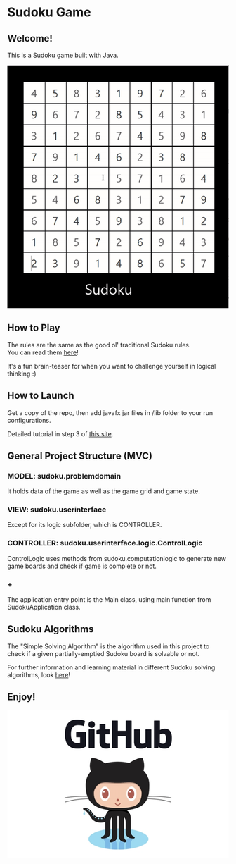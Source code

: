 # Sudoku Game

## Welcome! 

This is a Sudoku game built with Java.

![gameplay](images/gamePlay.gif)

## How to Play

The rules are the same as the good ol' traditional Sudoku rules.\
You can read them [here](https://sudoku.com/how-to-play/sudoku-rules-for-complete-beginners/)!

It's a fun brain-teaser for when you want to challenge yourself in logical thinking :)


## How to Launch

Get a copy of the repo, then add javafx jar files in /lib folder to your run configurations.

Detailed tutorial in step 3 of [this site](https://javabook.bloomu.edu/setupjavafx.html).

## General Project Structure (MVC)

### MODEL: sudoku.problemdomain
It holds data of the game as well as the game grid and game state.

### VIEW: sudoku.userinterface
Except for its logic subfolder, which is CONTROLLER.

### CONTROLLER: sudoku.userinterface.logic.ControlLogic
ControlLogic uses methods from sudoku.computationlogic to generate new game boards and check if game is complete or not.

### +

The application entry point is the Main class, using main function from SudokuApplication class.

## Sudoku Algorithms

The "Simple Solving Algorithm" is the algorithm used in this project to check if a given partially-emptied 
Sudoku board is solvable or not.

For further information and learning material in different Sudoku solving algorithms, look [here](https://pi.math.cornell.edu/~mec/Summer2009/meerkamp/Site/Solving_any_Sudoku_I.html)!

## Enjoy!

![github logo](/images/githublogo.jpg)